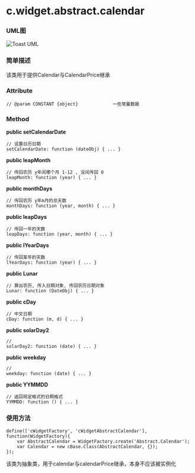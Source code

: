 # c.widget.abstract.calendar


### UML图
![Toast UML](../raw/H5V2.2S6/doc/img/c.widget.abstract.calendar.png)

### 简单描述
该类用于提供Calendar与CalendarPrice继承

### Attribute

    // @param CONSTANT {object}             一些常量数据

### Method

**public setCalendarDate**

    // 设置日历日期
    setCalendarDate: function (dateObj) { ... }

**public leapMonth**

    // 传回农历 y年闰哪个月 1-12 , 没闰传回 0
    leapMonth: function (year) { ... }

**public monthDays**

    // 传回农历 y年m月的总天数
    monthDays: function (year, month) { ... }

**public leapDays**

    // 传回一年的天数
    leapDays: function (year, month) { ... }

**public lYearDays**

    // 传回某年的天数
    lYearDays: function (year) { ... }

**public Lunar**

    // 算出农历, 传入日期对象, 传回农历日期对象
    Lunar: function (DateObj) { ... }

**public cDay**

    // 中文日期
    cDay: function (m, d) { ... }

**public solarDay2**

    //
    solarDay2: function (date) { ... }

**public weekday**

    //
    weekday: function (date) { ... }

**public YYMMDD**

    // 返回规定格式的日期格式
    YYMMDD: function () { ... }


### 使用方法

    define(['cWidgetFactory', 'cWidgetAbstractCalendar'], function(WidgetFactory){
        var AbstractCalendar = WidgetFactory.create('Abstract.Calendar');
        var Calendar = new cBase.Class(AbstractCalendar, {});
    });

该类为抽象类，用于calendar与calendarPrice继承，本身不应该被实例化